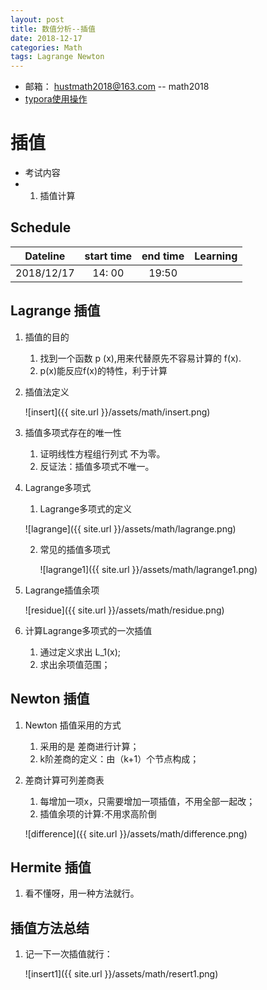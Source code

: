 ```yaml
---
layout: post
title: 数值分析--插值
date: 2018-12-17
categories: Math
tags: Lagrange Newton 
---
```


+ 邮箱： hustmath2018@163.com -- math2018
+ [typora使用操作](https://blog.csdn.net/WeiDelight/article/details/81011921)
# 插值

+ 考试内容
+ 1. 插值计算


## Schedule

|Dateline|start time|end time|Learning|
|:-:|:-:|:-:|:-:|
|2018/12/17|14: 00|19:50||



## Lagrange 插值

1. 插值的目的

   1. 找到一个函数 p (x),用来代替原先不容易计算的 f(x).
   2. p(x)能反应f(x)的特性，利于计算

2. 插值法定义

   ![insert]({{ site.url }}/assets/math/insert.png)

3. 插值多项式存在的唯一性

   1. 证明线性方程组行列式 不为零。
   2. 反证法：插值多项式不唯一。

4. Lagrange多项式

   1. Lagrange多项式的定义

   ![lagrange]({{ site.url }}/assets/math/lagrange.png)

   2. 常见的插值多项式

      ![lagrange1]({{ site.url }}/assets/math/lagrange1.png)

5. Lagrange插值余项

   ![residue]({{ site.url }}/assets/math/residue.png)

6. 计算Lagrange多项式的一次插值

   1. 通过定义求出 L_1(x);
   2. 求出余项值范围；

## Newton 插值

1. Newton 插值采用的方式
   1. 采用的是 差商进行计算；
   2. k阶差商的定义：由（k+1）个节点构成；

2. 差商计算可列差商表

   1. 每增加一项x，只需要增加一项插值，不用全部一起改；
   2. 插值余项的计算:不用求高阶倒

   ![difference]({{ site.url }}/assets/math/difference.png)

## Hermite 插值

1. 看不懂呀，用一种方法就行。

## 插值方法总结

1. 记一下一次插值就行：

   ![insert1]({{ site.url }}/assets/math/resert1.png)

